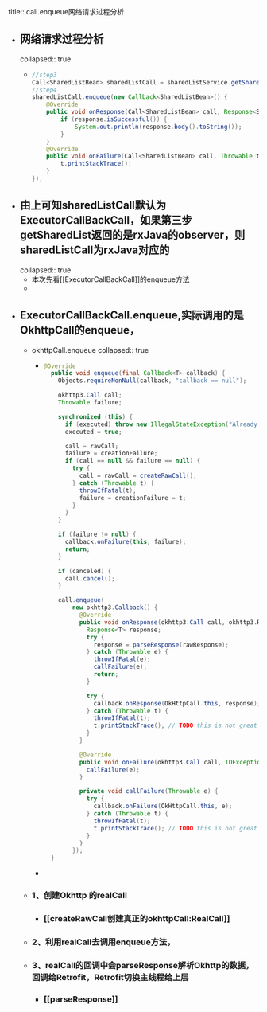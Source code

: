 title:: call.enqueue网络请求过程分析

- ## 网络请求过程分析
  collapsed:: true
	- ```java
	  //step3
	  Call<SharedListBean> sharedListCall = sharedListService.getSharedList(2,1);
	  //step4
	  sharedListCall.enqueue(new Callback<SharedListBean>() {
	      @Override
	      public void onResponse(Call<SharedListBean> call, Response<SharedListBean> response{
	          if (response.isSuccessful()) {
	              System.out.println(response.body().toString());
	          }
	      }
	      @Override
	      public void onFailure(Call<SharedListBean> call, Throwable t) {
	          t.printStackTrace();
	      }
	  });
	  ```
- ## 由上可知sharedListCall默认为ExecutorCallBackCall，如果第三步getSharedList返回的是rxJava的observer，则sharedListCall为rxJava对应的
  collapsed:: true
	- 本次先看[[ExecutorCallBackCall]]的enqueue方法
	-
- ## ExecutorCallBackCall.enqueue,实际调用的是OkhttpCall的enqueue，
	- okhttpCall.enqueue
	  collapsed:: true
		- ```java
		  @Override
		    public void enqueue(final Callback<T> callback) {
		      Objects.requireNonNull(callback, "callback == null");
		  
		      okhttp3.Call call;
		      Throwable failure;
		  
		      synchronized (this) {
		        if (executed) throw new IllegalStateException("Already executed.");
		        executed = true;
		  
		        call = rawCall;
		        failure = creationFailure;
		        if (call == null && failure == null) {
		          try {
		            call = rawCall = createRawCall();
		          } catch (Throwable t) {
		            throwIfFatal(t);
		            failure = creationFailure = t;
		          }
		        }
		      }
		  
		      if (failure != null) {
		        callback.onFailure(this, failure);
		        return;
		      }
		  
		      if (canceled) {
		        call.cancel();
		      }
		  
		      call.enqueue(
		          new okhttp3.Callback() {
		            @Override
		            public void onResponse(okhttp3.Call call, okhttp3.Response rawResponse) {
		              Response<T> response;
		              try {
		                response = parseResponse(rawResponse);
		              } catch (Throwable e) {
		                throwIfFatal(e);
		                callFailure(e);
		                return;
		              }
		  
		              try {
		                callback.onResponse(OkHttpCall.this, response);
		              } catch (Throwable t) {
		                throwIfFatal(t);
		                t.printStackTrace(); // TODO this is not great
		              }
		            }
		  
		            @Override
		            public void onFailure(okhttp3.Call call, IOException e) {
		              callFailure(e);
		            }
		  
		            private void callFailure(Throwable e) {
		              try {
		                callback.onFailure(OkHttpCall.this, e);
		              } catch (Throwable t) {
		                throwIfFatal(t);
		                t.printStackTrace(); // TODO this is not great
		              }
		            }
		          });
		    }
		  ```
		-
	- ### 1、创建Okhttp 的realCall
		- ### [[createRawCall创建真正的okhttpCall:RealCall]]
	- ### 2、利用realCall去调用enqueue方法，
	- ### 3、realCall的回调中会parseResponse解析Okhttp的数据，回调给Retrofit，Retrofit切换主线程给上层
		- ### [[parseResponse]]